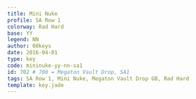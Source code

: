 ```yaml
---
title: Mini Nuke
profile: SA Row 1
colorway: Rad Hard
base: YY
legend: NN
author: 00keys
date: 2016-04-01
type: key
code: mininuke-yy-nn-sa1
id: 702 # 700 = Megaton Vault Drop, SA1
tags: SA Row 1, Mini Nuke, Megaton Vault Drop GB, Rad Hard
template: key.jade
---
```


<span class="more"> 

